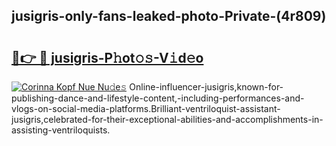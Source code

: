 ## jusigris-only-fans​-leaked-photo​-Private-(4r809)


# <h2><a href="https://mediaupload.pro?title=jusigris&ref=git">🔗👉 🔴 jusigris-P𝚑ot𝚘𝚜-V𝚒d𝚎o</a></h2>

[![Corinna Kopf Nue Nu𝚍e𝚜](https://i.imgur.com/0qMVB7G.gif)](https://mediaupload.pro?title=jusigris&ref=git)
Online-influencer-jusigris,known-for-publishing-dance-and-lifestyle-content,-including-performances-and-vlogs-on-social-media-platforms.Brilliant-ventriloquist-assistant-jusigris,celebrated-for-their-exceptional-abilities-and-accomplishments-in-assisting-ventriloquists.  